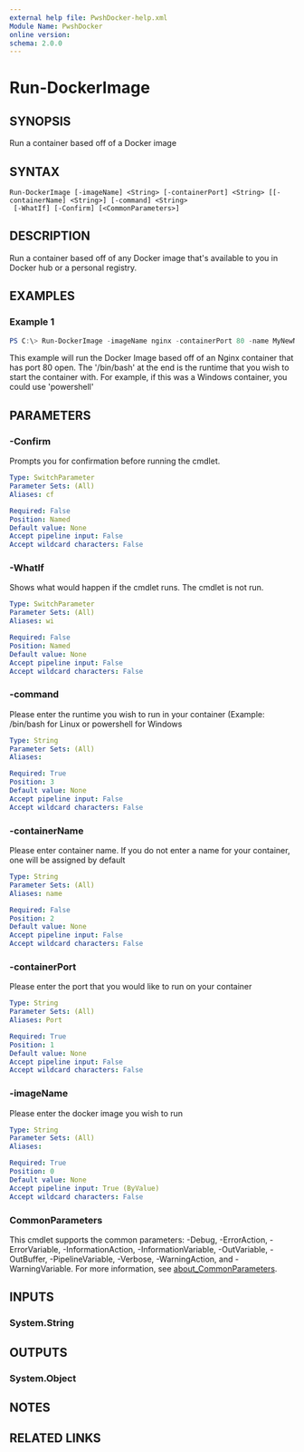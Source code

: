 ```yaml
---
external help file: PwshDocker-help.xml
Module Name: PwshDocker
online version:
schema: 2.0.0
---
```


# Run-DockerImage

## SYNOPSIS
Run a container based off of a Docker image

## SYNTAX

```
Run-DockerImage [-imageName] <String> [-containerPort] <String> [[-containerName] <String>] [-command] <String>
 [-WhatIf] [-Confirm] [<CommonParameters>]
```

## DESCRIPTION
Run a container based off of any Docker image that's available to you in Docker hub or a personal registry.

## EXAMPLES

### Example 1
```powershell
PS C:\> Run-DockerImage -imageName nginx -containerPort 80 -name MyNewNginxContainer -command '/bin/bash'
```

This example will run the Docker Image based off of an Nginx container that has port 80 open. The '/bin/bash' at the end is the runtime that you wish to start the container with. For example, if this was a Windows container, you could use 'powershell'

## PARAMETERS

### -Confirm
Prompts you for confirmation before running the cmdlet.

```yaml
Type: SwitchParameter
Parameter Sets: (All)
Aliases: cf

Required: False
Position: Named
Default value: None
Accept pipeline input: False
Accept wildcard characters: False
```

### -WhatIf
Shows what would happen if the cmdlet runs.
The cmdlet is not run.

```yaml
Type: SwitchParameter
Parameter Sets: (All)
Aliases: wi

Required: False
Position: Named
Default value: None
Accept pipeline input: False
Accept wildcard characters: False
```

### -command
Please enter the runtime you wish to run in your container (Example: /bin/bash for Linux or powershell for Windows

```yaml
Type: String
Parameter Sets: (All)
Aliases:

Required: True
Position: 3
Default value: None
Accept pipeline input: False
Accept wildcard characters: False
```

### -containerName
Please enter container name.
If you do not enter a name for your container, one will be assigned by default

```yaml
Type: String
Parameter Sets: (All)
Aliases: name

Required: False
Position: 2
Default value: None
Accept pipeline input: False
Accept wildcard characters: False
```

### -containerPort
Please enter the port that you would like to run on your container

```yaml
Type: String
Parameter Sets: (All)
Aliases: Port

Required: True
Position: 1
Default value: None
Accept pipeline input: False
Accept wildcard characters: False
```

### -imageName
Please enter the docker image you wish to run

```yaml
Type: String
Parameter Sets: (All)
Aliases:

Required: True
Position: 0
Default value: None
Accept pipeline input: True (ByValue)
Accept wildcard characters: False
```

### CommonParameters
This cmdlet supports the common parameters: -Debug, -ErrorAction, -ErrorVariable, -InformationAction, -InformationVariable, -OutVariable, -OutBuffer, -PipelineVariable, -Verbose, -WarningAction, and -WarningVariable. For more information, see [about_CommonParameters](http://go.microsoft.com/fwlink/?LinkID=113216).

## INPUTS

### System.String

## OUTPUTS

### System.Object
## NOTES

## RELATED LINKS
